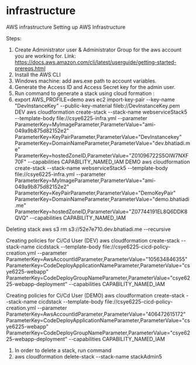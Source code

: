 # infrastructure
AWS infrastructure
Setting up AWS Infrastructure

Steps:
1. Create Administrator user & Administrator Group for the aws account you are working for. Link: https://docs.aws.amazon.com/cli/latest/userguide/getting-started-prereqs.html
2. Install the AWS CLI
3. Windows machine: add aws.exe path to account variables.
4. Generate the Access ID and Access Secret key for the admin user.
5. Run command to generate a stack using cloud formation :
6. export AWS_PROFILE=demo
aws ec2 import-key-pair --key-name "DevInstanceKey" --public-key-material fileb://DevInstanceKey.pem
DEV
aws cloudformation create-stack --stack-name webserviceStack5 --template-body file://csye6225-infra.yml --parameter ParameterKey=MyImageParameter,ParameterValue="ami-049a9b875d82152e2" ParameterKey=KeyPairParameter,ParameterValue="DevInstancekey" ParameterKey=DomainNameParameter,ParameterValue="dev.bhatiadi.me" ParameterKey=hostedZoneID,ParameterValue="Z01096722S5OIW7NXF70F" --capabilities CAPABILITY_NAMED_IAM
DEMO
aws cloudformation create-stack --stack-name webserviceStack5 --template-body file://csye6225-infra.yml --parameter ParameterKey=MyImageParameter,ParameterValue="ami-049a9b875d82152e2" ParameterKey=KeyPairParameter,ParameterValue="DemoKeyPair" ParameterKey=DomainNameParameter,ParameterValue="demo.bhatiadi.me" ParameterKey=hostedZoneID,ParameterValue="Z07744191EL8Q6DDK8QVQ" --capabilities CAPABILITY_NAMED_IAM

Deleting stack
aws s3 rm s3://52e7e710.dev.bhatiadi.me --recursive

Creating policies for Ci/Cd User (DEV)
aws cloudformation create-stack --stack-name cicdstack --template-body file://csye6225-cicd-policy-creation.yml --parameter ParameterKey=AwsAccountIdParameter,ParameterValue="105634846355" ParameterKey=CodeDeployApplicationNameParameter,ParameterValue="csye6225-webapp" ParameterKey=CodeDeployGroupNameParameter,ParameterValue="csye6225-webapp-deployment"  --capabilities CAPABILITY_NAMED_IAM

Creating policies for Ci/Cd User (DEMO)
aws cloudformation create-stack --stack-name cicdstack --template-body file://csye6225-cicd-policy-creation.yml --parameter ParameterKey=AwsAccountIdParameter,ParameterValue="406472615172" ParameterKey=CodeDeployApplicationNameParameter,ParameterValue="csye6225-webapp" ParameterKey=CodeDeployGroupNameParameter,ParameterValue="csye6225-webapp-deployment"  --capabilities CAPABILITY_NAMED_IAM

  
1.  In order to delete a stack, run command 
2.  aws cloudformation delete-stack --stack-name stackAdmin5

